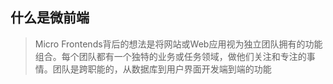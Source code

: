 ## 什么是微前端

> Micro Frontends背后的想法是将网站或Web应用视为独立团队拥有的功能组合。每个团队都有一个独特的业务或任务领域，做他们关注和专注的事情。团队是跨职能的，从数据库到用户界面开发端到端的功能
